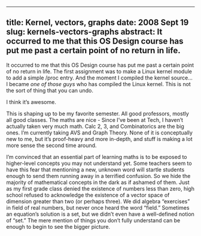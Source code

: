 --------------------------------------------------------------------------------
title:    Kernel, vectors, graphs
date:     2008 Sept 19
slug:     kernels-vectors-graphs
abstract: It occurred to me that this OS Design course has put me past
          a certain point of no return in life.
--------------------------------------------------------------------------------

It occurred to me that this OS Design course has put me past a certain point of
no return in life. The first assignment was to make a Linux kernel module to
add a simple /proc entry. And the moment I compiled the kernel source... I
became *one of those guys* who has compiled the Linux kernel. This is not the
sort of thing that you can undo.

I think it’s awesome.

This is shaping up to be my favorite semester. All good professors, mostly all
good classes. The maths are nice - Since I’ve been at Tech, I haven’t actually
taken very much math. Calc 2, 3, and Combinatorics are the big ones. I’m
currently taking AVS and Graph Theory. None of it is conceptually new to me,
but it’s proof-heavy and more in-depth, and stuff is making a lot more sense
the second time around.

I’m convinced that an essential part of learning maths is to be exposed to
higher-level concepts you may not understand yet. Some teachers seem to have
this fear that mentioning a new, unknown word will startle students enough to
send them running away in a terrified confusion. So we hide the majority of
mathematical concepts in the dark as if ashamed of them. Just as my first grade
class denied the existence of numbers less than zero, high school refused to
acknowledge the existence of a vector space of dimension greater than two (or
perhaps three). We did algebra “exercises” in field of real numbers, but never
once heard the word “field.” Sometimes an equation’s solution is a set, but we
didn’t even have a well-defined notion of “set.” The mere mention of things you
don’t fully understand can be enough to begin to see the bigger picture.
